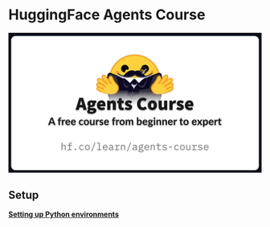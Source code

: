 # HuggingFace Agents Course
![intro](intro.png)

## Setup
**[Setting up Python environments](./docs/Setup/Setup.md)**
